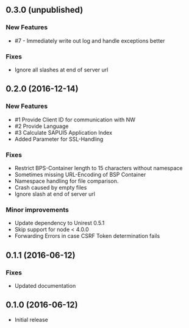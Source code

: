 ## 0.3.0 (unpublished)

### New Features
- \#7 - Immediately write out log and handle exceptions better

### Fixes
- Ignore all slashes at end of server url


## 0.2.0 (2016-12-14)

### New Features
- \#1 Provide Client ID for communication with NW 
- \#2 Provide Language
- \#3 Calculate SAPUI5 Application Index
- Added Parameter for SSL-Handling
 
### Fixes
- Restrict BPS-Container length to 15 characters without namespace
- Sometimes missing URL-Encoding of BSP Container
- Namespace handling for file comparison.
- Crash caused by empty files
- Ignore slash at end of server url

### Minor improvements
- Update dependency to Unirest 0.5.1
- Skip support for node < 4.0.0 
- Forwarding Errors in case CSRF Token determination fails


## 0.1.1 (2016-06-12)

### Fixes
- Updated documentation


## 0.1.0 (2016-06-12)

- Initial release
